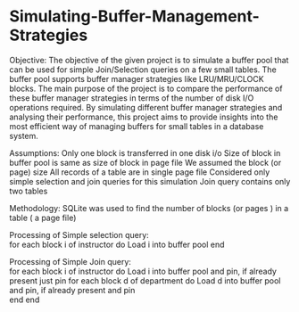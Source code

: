 # Simulating-Buffer-Management-Strategies

Objective:
The objective of the given project is to simulate a buffer pool that can be used for simple Join/Selection queries on a few small tables. The buffer pool supports buffer manager strategies like LRU/MRU/CLOCK blocks. The main purpose of the project is to compare the performance of these buffer manager strategies in terms of the number of disk I/O operations required. By simulating different buffer manager strategies and analysing their performance, this project aims to provide insights into the most efficient way of managing buffers for small tables in a database system.

Assumptions:
Only one block is transferred in one disk i/o
Size of block in buffer pool is same as size of block in page file
We assumed the block (or page) size 
All records of a table are in single page file
Considered only simple selection and join queries for this simulation 
Join query contains only two tables

Methodology:
SQLite was used to find the number of blocks (or pages ) in a table ( a page file)

Processing of Simple selection query:	
for each block i of instructor do
          Load i into buffer pool
end

Processing of Simple Join query:				
for each block i of instructor do
    Load i into buffer pool and pin, if already present just  pin 
    for each block d of department do
        Load d into buffer pool  and pin, if already present 	 and pin		
    end 
end
